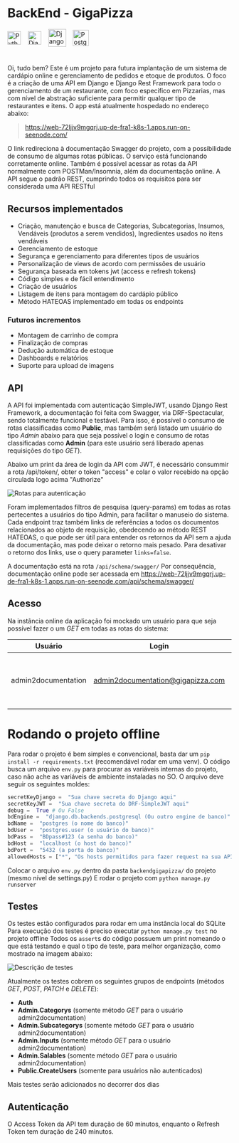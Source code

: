 
# BackEnd - GigaPizza

<img align="center" alt="Python" width="30" src="https://cdn.jsdelivr.net/gh/devicons/devicon/icons/python/python-original.svg"><span>&nbsp;&nbsp;&nbsp;</span>
<img align="center" alt="Django" width="30" src="https://cdn.worldvectorlogo.com/logos/django.svg"><span>&nbsp;&nbsp;&nbsp;</span>
<img align="center" alt="Django Rest Framework" height="40" src="https://i.imgur.com/dcVFAeV.png"><span>&nbsp;&nbsp;&nbsp;</span>
<img align="center" alt="PostgreSQL" width="36" src="https://cdn.jsdelivr.net/gh/devicons/devicon@latest/icons/postgresql/postgresql-original.svg"><span>&nbsp;&nbsp;&nbsp;</span>

#
Oi, tudo bem?
Este é um projeto para futura implantação de um sistema de cardápio online e gerenciamento de pedidos e etoque de produtos.
O foco é a criação de uma API em Django e Django Rest Framework para todo o gerenciamento de um restaurante, com foco específico em Pizzarias, mas com nível de abstração suficiente para permitir qualquer tipo de restaurantes e itens.
O app está atualmente hospedado no endereço abaixo:
><https://web-72ljjv9mgqrj.up-de-fra1-k8s-1.apps.run-on-seenode.com/>

O link redireciona à documentação Swagger do projeto, com a possibilidade de consumo de algumas rotas públicas.
O serviço está funcionando corretamente online.
Também é possível acessar as rotas da API normalmente com POSTMan/Insomnia, além da documentação online.
A API segue o padrão REST, cumprindo todos os requisitos para ser considerada uma API RESTful

## Recursos implementados
-   Criação, manutenção e busca de Categorias, Subcategorias, Insumos, Vendáveis (produtos a serem vendidos), Ingredientes usados no itens vendáveis
- Gerenciamento de estoque
-   Segurança e gerenciamento para diferentes tipos de usuários
-   Personalização de views de acordo com permissões de usuário
-   Segurança baseada em tokens jwt (access e refresh tokens)
-   Código simples e de fácil entendimento
-   Criação de usuários
-   Listagem de itens para montagem do cardápio público
-   Método HATEOAS implementado em todas os endpoints
### Futuros incrementos
- Montagem de carrinho de compra
- Finalização de compras
- Dedução automática de estoque
- Dashboards e relatórios
- Suporte para upload de imagens

## API

A API foi implementada com autenticação SimpleJWT, usando Django Rest Framework, a documentação foi feita com Swagger, via DRF-Spectacular, sendo totalmente funcional e testável. Para isso, é possível o consumo de rotas classificadas como **Public**, mas também será listado um usuário do tipo *Admin* abaixo para que seja possível o login e consumo de rotas classificadas como **Admin** (para este usuário será liberado apenas requisições do tipo *GET*). 

Abaixo um print da área de login da API com JWT, é necessário consummir a rota /api/token/, obter o token "access" e colar o valor recebido na opção circulada logo acima "Authorize"

<img src="https://i.imgur.com/rRDLtf5.png" alt="Rotas para autenticação">


Foram implementados filtros de pesquisa (query-params) em todas as rotas pertecentes a usuários do tipo Admin, para facilitar o manuseio do sistema.
Cada endpoint traz também links de referências a todos os documentos relacionados ao objeto de requisição, obedecendo ao método REST HATEOAS, o que pode ser útil para entender os retornos da API sem a ajuda da documentação, mas pode deixar o retorno mais pesado. Para desativar o retorno dos links, use o query parameter `links=false`.

A documentação está na rota `/api/schema/swagger/`
Por consequência, documentação online pode ser acessada em <https://web-72ljjv9mgqrj.up-de-fra1-k8s-1.apps.run-on-seenode.com/api/schema/swagger/>


## Acesso

Na instância online da aplicação foi mockado um usuário para que seja possível fazer o um *GET* em todas as rotas do sistema:

|  Usuário          |Login                            |Senha        |Observação        |
|-------------------|---------------------------------|-------------|------------------|
|admin2documentation|admin2documentation@gigapizza.com|documentation|User apenas com permissões *GET* na categoria **Admin**



# Rodando o projeto offline

Para rodar o projeto é bem simples e convencional, basta dar um `pip install -r requirements.txt` (recomendável rodar em uma venv).
O código busca um arquivo `env.py` para procurar as variáveis internas do projeto, caso não ache as variáveis de ambiente instaladas no SO. O arquivo deve seguir os seguintes moldes:
```python
secretKeyDjango =  "Sua chave secreta do Django aqui"
secretKeyJWT =  "Sua chave secreta do DRF-SimpleJWT aqui"
debug =  True # Ou False
bdEngine =  "django.db.backends.postgresql (Ou outro engine de banco)"
bdName =  "postgres (o nome do banco)"
bdUser =  "postgres.user (o usuário do banco)"
bdPass =  "BDpass#123 (a senha do banco)"
bdHost =  "localhost (o host do banco)"
bdPort =  "5432 (a porta do banco)"
allowedHosts = ["*", "Os hosts permitidos para fazer request na sua API"]
```
Colocar o arquivo `env.py` dentro da pasta `backendgigapizza/` do projeto (mesmo nível de settings.py)
E rodar o projeto com `python manage.py runserver`

## Testes

Os testes estão configurados para rodar em uma instância local do SQLite
Para execução dos testes é preciso executar `python manage.py test` no projeto offline
Todos os `assert`s do código possuem um print nomeando o que está testando e qual o tipo de teste, para melhor organização, como mostrado na imagem abaixo:

<img src="https://i.imgur.com/tHeOome.png" alt="Descriçäo de testes">

Atualmente os testes cobrem os seguintes grupos de endpoints (métodos *GET*, *POST*, *PATCH* e *DELETE*):
- **Auth**
- **Admin.Categorys** (somente método *GET* para o usuário admin2documentation)
- **Admin.Subcategorys** (somente método *GET* para o usuário admin2documentation)
- **Admin.Inputs** (somente método *GET* para o usuário admin2documentation)
- **Admin.Salables** (somente método *GET* para o usuário admin2documentation)
- **Public.CreateUsers** (somente para usuários não autenticados)

Mais testes serão adicionados no decorrer dos dias

## Autenticação

 O Access Token da API tem duração de 60 minutos, enquanto o Refresh Token tem duração de 240 minutos.
